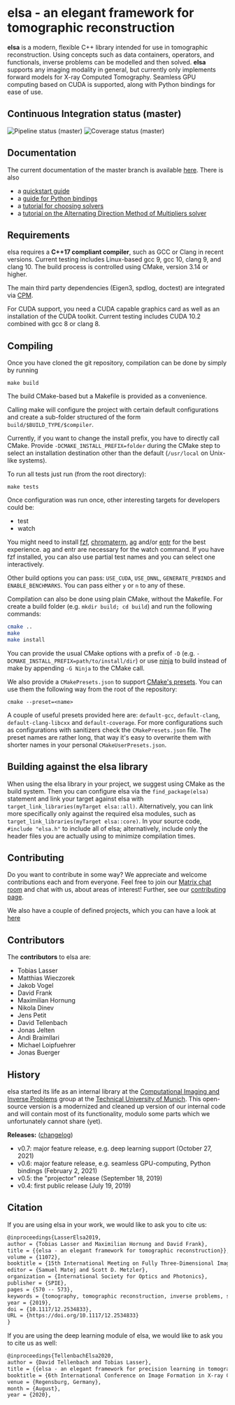 elsa - an elegant framework for tomographic reconstruction
==========================================================

**elsa** is a modern, flexible C++ library intended for use in tomographic reconstruction.
Using concepts such as data containers, operators, and functionals, inverse problems can be modelled and then solved.
**elsa** supports any imaging modality in general, but currently only implements forward models for X-ray Computed Tomography.
Seamless GPU computing based on CUDA is supported, along with Python bindings for ease of use.

Continuous Integration status (master)
---------------
![Pipeline status (master)](https://gitlab.lrz.de/IP/elsa/badges/master/pipeline.svg)
![Coverage status (master)](https://gitlab.lrz.de/IP/elsa/badges/master/coverage.svg)

Documentation
-------------

The current documentation of the master branch is available [here](https://ciip.in.tum.de/elsadocs/).
There is also
*  a [quickstart guide](https://ciip.in.tum.de/elsadocs/guides/quickstart-cxx.html)
*  a [guide for Python bindings](https://ciip.in.tum.de/elsadocs/guides/python_bindings.html)
*  a [tutorial for choosing solvers](https://ciip.in.tum.de/elsadocs/modules/solvers/choosing_a_solver.html)
*  a [tutorial on the Alternating Direction Method of Multipliers solver](https://ciip.in.tum.de/elsadocs/guides/admm-cxx.html)

Requirements
------------

elsa requires a **C++17 compliant compiler**, such as GCC or Clang in recent versions.
Current testing includes Linux-based gcc 9, gcc 10, clang 9, and clang 10.
The build process is controlled using CMake, version 3.14 or higher.

The main third party dependencies (Eigen3, spdlog, doctest) are integrated via [CPM](https://github.com/TheLartians/CPM.cmake).

For CUDA support, you need a CUDA capable graphics card as well as an installation of the CUDA toolkit.
Current testing includes CUDA 10.2 combined with gcc 8 or clang 8.

Compiling
---------

Once you have cloned the git repository, compilation can be done by simply by running

```
make build
```

The build CMake-based but a Makefile is provided as a convenience.

Calling make will configure the project with certain default configurations and create a sub-folder structured of the
form `build/$BUILD_TYPE/$compiler`.

Currently, if you want to change the install prefix, you have to directly call CMake. Provide `-DCMAKE_INSTALL_PREFIX=folder` during the CMake
step to select an installation destination other than the default (`/usr/local` on Unix-like systems).

To run all tests just run (from the root directory):

```
make tests
```

Once configuration was run once, other interesting targets for developers could be:

* test <test-name>
* watch <test-name>

You might need to install [fzf](https://github.com/junegunn/fzf), [chromaterm](https://github.com/hSaria/ChromaTerm),
[ag](https://github.com/ggreer/the_silver_searcher) and/or [entr](http://eradman.com/entrproject/) for the best
experience. ag and entr are necessary for the watch command. If you have fzf installed, you can also use partial test names and
you can select one interactively.

Other build options you can pass: `USE_CUDA`, `USE_DNNL`, `GENERATE_PYBINDS` and `ENABLE_BENCHMARKS`. You can pass either `y` or `n` to any of these.

Compilation can also be done using plain CMake, without the Makefile. For create a build folder (e.g. `mkdir build; cd build`)
and run the following commands:

```bash
cmake ..
make
make install
```

You can provide the usual CMake options with a prefix of `-D` (e.g. `-DCMAKE_INSTALL_PREFIX=path/to/install/dir`)
or use [ninja](https://ninja-build.org/) to build instead of make by appending `-G Ninja` to the CMake call.

We also provide a `CMakePresets.json` to support [CMake's presets](https://cmake.org/cmake/help/latest/manual/cmake-presets.7.html).
You can use them the following way from the root of the repository:

```
cmake --preset=<name>
```

A couple of useful presets provided here are: `default-gcc`, `default-clang`, `default-clang-libcxx` and
`default-coverage`. For more configurations such as configurations with sanitizers check
the `CMakePresets.json` file. The preset names are rather long, that way it's
easy to overwrite them with shorter names in your personal `CMakeUserPresets.json`.

Building against the elsa library
---------------------------------

When using the elsa library in your project, we suggest using CMake as the build system.
Then you can configure elsa via the `find_package(elsa)` statement and link your target against elsa with `target_link_libraries(myTarget elsa::all)`.
Alternatively, you can link more specifically only against the required elsa modules, such as `target_link_libraries(myTarget elsa::core)`.
In your source code, `#include "elsa.h"` to include all of elsa; alternatively, include only the header files you are actually using to minimize compilation times.

Contributing
------------

Do you want to contribute in some way? We appreciate and welcome contributions each and from
everyone. Feel free to join our [Matrix chat room](https://matrix.to/#/#elsa:in.tum.de) and chat
with us, about areas of interest! Further, see our [contributing
page](https://gitlab.lrz.de/IP/elsa/-/blob/master/CONTRIBUTING.md).

We also have a couple of defined projects, which you can have a look at
[here](https://gitlab.lrz.de/IP/elsa/-/issues/?sort=created_date&state=opened&label_name%5B%5D=student%20project)

Contributors
------------

The **contributors** to elsa are:

- Tobias Lasser
- Matthias Wieczorek
- Jakob Vogel
- David Frank
- Maximilian Hornung
- Nikola Dinev
- Jens Petit
- David Tellenbach
- Jonas Jelten
- Andi Braimllari
- Michael Loipfuehrer
- Jonas Buerger


History
-------

elsa started its life as an internal library at the [Computational Imaging and Inverse Problems](https://ciip.in.tum.de) group at the [Technical University of Munich](https://www.tum.de).
This open-source version is a modernized and cleaned up version of our internal code and will contain most of its functionality, modulo some parts which we unfortunately cannot share (yet).

**Releases:** ([changelog](CHANGELOG.md))

- v0.7: major feature release, e.g. deep learning support (October 27, 2021)
- v0.6: major feature release, e.g. seamless GPU-computing, Python bindings (February 2, 2021)
- v0.5: the "projector" release (September 18, 2019)
- v0.4: first public release (July 19, 2019)

Citation
--------

If you are using elsa in your work, we would like to ask you to cite us:

```txt
@inproceedings{LasserElsa2019,
author = {Tobias Lasser and Maximilian Hornung and David Frank},
title = {{elsa - an elegant framework for tomographic reconstruction}},
volume = {11072},
booktitle = {15th International Meeting on Fully Three-Dimensional Image Reconstruction in Radiology and Nuclear Medicine},
editor = {Samuel Matej and Scott D. Metzler},
organization = {International Society for Optics and Photonics},
publisher = {SPIE},
pages = {570 -- 573},
keywords = {tomography, tomographic reconstruction, inverse problems, software framework, C++, Python},
year = {2019},
doi = {10.1117/12.2534833},
URL = {https://doi.org/10.1117/12.2534833}
}
```

If you are using the deep learning module of elsa, we would like to ask you to cite us as well:
```txt
@inproceedings{TellenbachElsa2020,
author = {David Tellenbach and Tobias Lasser},
title = {{elsa - an elegant framework for precision learning in tomographic reconstruction}},
booktitle = {6th International Conference on Image Formation in X-ray Computed Tomography},
venue = {Regensburg, Germany},
month = {August},
year = {2020},
```
